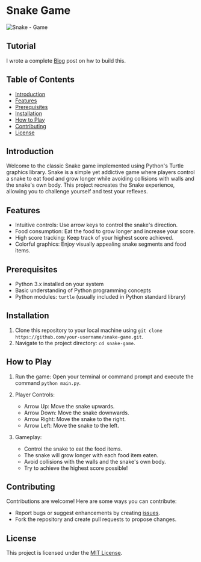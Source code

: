 # Snake Game
![Snake - Game](https://github.com/akinsiraifedayo/snake-game/assets/60388460/e92812c8-2f43-49f6-9dd9-f1e0ee5ac22a)

## Tutorial
I wrote a complete [Blog](https://ifedayo.hashnode.dev/create-your-own-snake-game-in-python-a-15-minute-coding-adventure) post on hw to build this.
## Table of Contents

- [Introduction](#introduction)
- [Features](#features)
- [Prerequisites](#prerequisites)
- [Installation](#installation)
- [How to Play](#how-to-play)
- [Contributing](#contributing)
- [License](#license)

## Introduction

Welcome to the classic Snake game implemented using Python's Turtle graphics library. Snake is a simple yet addictive game where players control a snake to eat food and grow longer while avoiding collisions with walls and the snake's own body. This project recreates the Snake experience, allowing you to challenge yourself and test your reflexes.

## Features

- Intuitive controls: Use arrow keys to control the snake's direction.
- Food consumption: Eat the food to grow longer and increase your score.
- High score tracking: Keep track of your highest score achieved.
- Colorful graphics: Enjoy visually appealing snake segments and food items.

## Prerequisites

- Python 3.x installed on your system
- Basic understanding of Python programming concepts
- Python modules: `turtle` (usually included in Python standard library)

## Installation

1. Clone this repository to your local machine using `git clone https://github.com/your-username/snake-game.git`.
2. Navigate to the project directory: `cd snake-game`.

## How to Play

1. Run the game: Open your terminal or command prompt and execute the command `python main.py`.
2. Player Controls:
   - Arrow Up: Move the snake upwards.
   - Arrow Down: Move the snake downwards.
   - Arrow Right: Move the snake to the right.
   - Arrow Left: Move the snake to the left.

3. Gameplay:
   - Control the snake to eat the food items.
   - The snake will grow longer with each food item eaten.
   - Avoid collisions with the walls and the snake's own body.
   - Try to achieve the highest score possible!

## Contributing

Contributions are welcome! Here are some ways you can contribute:
- Report bugs or suggest enhancements by creating [issues](https://github.com/akinsiraifedayo/snake-game/issues).
- Fork the repository and create pull requests to propose changes.

## License

This project is licensed under the [MIT License](LICENSE).
